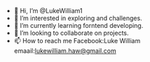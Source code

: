 - 👋 Hi, I’m @LukeWilliam1
- 👀 I’m interested in exploring and challenges.
- 🌱 I’m currently learning forntend developing.
- 💞️ I’m looking to collaborate on projects.
- 📫 How to reach me 
Facebook:Luke William
emaail:lukewilliam.haw@gmail.com
<!---
LukeWilliam1/LukeWilliam1 is a ✨ special ✨ repository because its `README.md` (this file) appears on your GitHub profile.
You can click the Preview link to take a look at your changes.
--->
